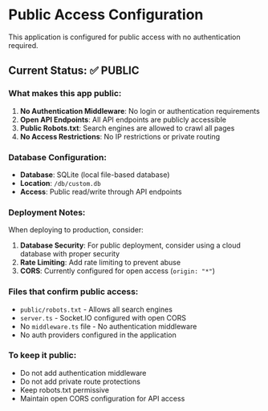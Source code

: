 # Public Access Configuration

This application is configured for public access with no authentication required.

## Current Status: ✅ PUBLIC

### What makes this app public:
1. **No Authentication Middleware**: No login or authentication requirements
2. **Open API Endpoints**: All API endpoints are publicly accessible
3. **Public Robots.txt**: Search engines are allowed to crawl all pages
4. **No Access Restrictions**: No IP restrictions or private routing

### Database Configuration:
- **Database**: SQLite (local file-based database)
- **Location**: `/db/custom.db`
- **Access**: Public read/write through API endpoints

### Deployment Notes:
When deploying to production, consider:
1. **Database Security**: For public deployment, consider using a cloud database with proper security
2. **Rate Limiting**: Add rate limiting to prevent abuse
3. **CORS**: Currently configured for open access (`origin: "*"`)

### Files that confirm public access:
- `public/robots.txt` - Allows all search engines
- `server.ts` - Socket.IO configured with open CORS
- No `middleware.ts` file - No authentication middleware
- No auth providers configured in the application

### To keep it public:
- Do not add authentication middleware
- Do not add private route protections
- Keep robots.txt permissive
- Maintain open CORS configuration for API access